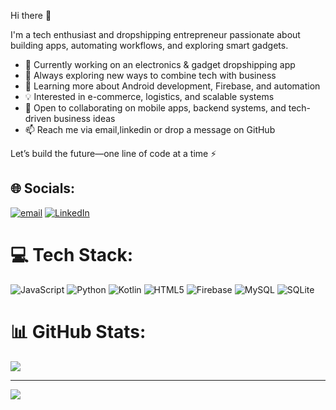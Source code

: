 Hi there 👋

I'm a tech enthusiast and dropshipping entrepreneur passionate about building apps, automating workflows, and exploring smart gadgets.

- 🔧 Currently working on an electronics & gadget dropshipping app
- 🚀 Always exploring new ways to combine tech with business
- 🌱 Learning more about Android development, Firebase, and automation
- 💡 Interested in e-commerce, logistics, and scalable systems
- 🤝 Open to collaborating on mobile apps, backend systems, and tech-driven business ideas
- 📫 Reach me via email,linkedin or drop a message on GitHub

Let’s build the future—one line of code at a time ⚡

## 🌐 Socials:
[![email](https://img.shields.io/badge/Email-D14836?logo=gmail&logoColor=white)](mailto:oumasenator@gmail.com) 
[![LinkedIn](https://img.shields.io/badge/LinkedIn-0A66C2?logo=linkedin&logoColor=white)](https://www.linkedin.com/in/senator-ouma-0a2b4a236)


# 💻 Tech Stack:
![JavaScript](https://img.shields.io/badge/javascript-%23323330.svg?style=for-the-badge&logo=javascript&logoColor=%23F7DF1E) ![Python](https://img.shields.io/badge/python-3670A0?style=for-the-badge&logo=python&logoColor=ffdd54) ![Kotlin](https://img.shields.io/badge/kotlin-%237F52FF.svg?style=for-the-badge&logo=kotlin&logoColor=white) ![HTML5](https://img.shields.io/badge/html5-%23E34F26.svg?style=for-the-badge&logo=html5&logoColor=white)  ![Firebase](https://img.shields.io/badge/firebase-a08021?style=for-the-badge&logo=firebase&logoColor=ffcd34) ![MySQL](https://img.shields.io/badge/mysql-4479A1.svg?style=for-the-badge&logo=mysql&logoColor=white) ![SQLite](https://img.shields.io/badge/sqlite-%2307405e.svg?style=for-the-badge&logo=sqlite&logoColor=white) 
# 📊 GitHub Stats:
![](https://github-readme-stats.vercel.app/api?username=senator423&theme=dark&hide_border=false&include_all_commits=false&count_private=false)<br/>




---
[![](https://visitcount.itsvg.in/api?id=senator423&icon=0&color=0)](https://visitcount.itsvg.in)

<!-- Proudly created with GPRM ( https://gprm.itsvg.in ) -->
